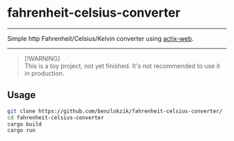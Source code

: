 # fahrenheit-celsius-converter

---

Simple http Fahrenheit/Celsius/Kelvin converter using [actix-web](https://actix.rs/).


---

> [!WARNING]\
> This is a toy project, not yet finished. It's not recommended to use it in production.


## Usage

```bash
git clone https://github.com/benzlokzik/fahrenheit-celsius-converter/
cd fahrenheit-celsius-converter
cargo build
cargo run
```
